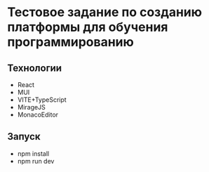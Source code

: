 # Тестовое задание по созданию платформы для обучения программированию

## Технологии
- React
- MUI
- VITE+TypeScript
- MirageJS
- MonacoEditor

## Запуск
- npm install
- npm run dev